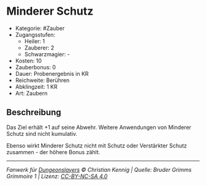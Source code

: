 # Minderer Schutz

- Kategorie: #Zauber
- Zugangsstufen:
  - Heiler: 1
  - Zauberer: 2
  - Schwarzmagier: -
- Kosten: 10
- Zauberbonus: 0
- Dauer: Probenergebnis in KR
- Reichweite: Berühren
- Abklingzeit: 1 KR
- Art: Zaubern

## Beschreibung

Das Ziel erhält +1 auf seine Abwehr. Weitere Anwendungen von Minderer Schutz sind nicht kumulativ.

Ebenso wirkt Minderer Schutz nicht mit Schutz oder Verstärkter Schutz zusammen - der höhere Bonus zählt.

---

_Fanwerk für [Dungeonslayers](https://www.dungeonslayers.net/) © Christian Kennig | Quelle: Bruder Grimms Grimmoire 1 | Lizenz: [CC-BY-NC-SA 4.0](https://creativecommons.org/licenses/by-nc-sa/4.0/deed.de)_
